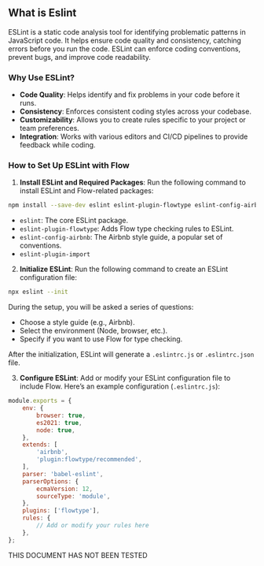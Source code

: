 ## What is Eslint

ESLint is a static code analysis tool for identifying problematic patterns in JavaScript code. It helps ensure code quality and consistency, catching errors before you run the code. ESLint can enforce coding conventions, prevent bugs, and improve code readability.


### Why Use ESLint?

- **Code Quality**: Helps identify and fix problems in your code before it runs.
- **Consistency**: Enforces consistent coding styles across your codebase.
- **Customizability**: Allows you to create rules specific to your project or team preferences.
- **Integration**: Works with various editors and CI/CD pipelines to provide feedback while coding.


### How to Set Up ESLint with Flow

1. **Install ESLint and Required Packages**: Run the following command to install ESLint and Flow-related packages:

```bash
npm install --save-dev eslint eslint-plugin-flowtype eslint-config-airbnb eslint-plugin-import
```

- `eslint`: The core ESLint package.
- `eslint-plugin-flowtype`: Adds Flow type checking rules to ESLint.
- `eslint-config-airbnb`: The Airbnb style guide, a popular set of conventions.
- `eslint-plugin-import`
   
2. **Initialize ESLint**: Run the following command to create an ESLint configuration file:

```bash
npx eslint --init
```
During the setup, you will be asked a series of questions:

- Choose a style guide (e.g., Airbnb).
- Select the environment (Node, browser, etc.).
- Specify if you want to use Flow for type checking.

After the initialization, ESLint will generate a `.eslintrc.js` or `.eslintrc.json` file.

3. **Configure ESLint**: Add or modify your ESLint configuration file to include Flow. Here’s an example configuration (`.eslintrc.js`):
```javascript
module.exports = {
    env: {
        browser: true,
        es2021: true,
        node: true,
    },
    extends: [
        'airbnb',
        'plugin:flowtype/recommended',
    ],
    parser: 'babel-eslint',
    parserOptions: {
        ecmaVersion: 12,
        sourceType: 'module',
    },
    plugins: ['flowtype'],
    rules: {
        // Add or modify your rules here
    },
};

```

THIS DOCUMENT HAS NOT BEEN TESTED
